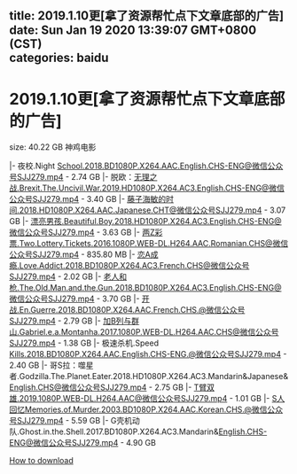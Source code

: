 
title: 2019.1.10更[拿了资源帮忙点下文章底部的广告]
date: Sun Jan 19 2020 13:39:07 GMT+0800 (CST)    
categories: baidu
---

# 2019.1.10更[拿了资源帮忙点下文章底部的广告]
size: 40.22 GB
 神鸡电影
 
|- 夜校.Night School.2018.BD1080P.X264.AAC.English.CHS-ENG@微信公众号SJJ279.mp4 - 2.74 GB
|- 脱欧：无理之战.Brexit.The.Uncivil.War.2019.HD1080P.X264.AC3.English.CHS-ENG@微信公众号SJJ279.mp4 - 3.40 GB
|- 藤子海敏的时间.2018.HD1080P.X264.AAC.Japanese.CHT@微信公众号SJJ279.mp4 - 3.07 GB
|- 漂亮男孩.Beautiful.Boy.2018.HD1080P.X264.AC3.English.CHS-ENG@微信公众号SJJ279.mp4 - 3.63 GB
|- 两Z彩票.Two.Lottery.Tickets.2016.1080P.WEB-DL.H264.AAC.Romanian.CHS@微信公众号SJJ279.mp4 - 835.80 MB
|- 恋A成瘾.Love.Addict.2018.BD1080P.X264.AC3.French.CHS@微信公众号SJJ279.mp4 - 2.02 GB
|- 老人和枪.The.Old.Man.and.the.Gun.2018.BD1080P.X264.AC3.English.CHS-ENG@微信公众号SJJ279.mp4 - 3.70 GB
|- 开战.En.Guerre.2018.BD1080P.X264.AAC.French.CHS.@微信公众号SJJ279.mp4 - 2.79 GB
|- 加B列与群山.Gabriel.e.a.Montanha.2017.1080P.WEB-DL.H264.AAC.CHS@微信公众号SJJ279.mp4 - 1.38 GB
|- 极速杀机.Speed Kills.2018.BD1080P.X264.AAC.English.CHS-ENG.@微信公众号SJJ279.mp4 - 2.40 GB
|- 哥S拉：噬星者.Godzilla.The.Planet.Eater.2018.HD1080P.X264.AC3.Mandarin&Japanese&English.CHS@微信公众号SJJ279.mp4 - 2.75 GB
|- T臂双雄.2019.1080P.WEB-DL.H264.AAC@微信公众号SJJ279.mp4 - 1.01 GB
|- S人回忆Memories.of.Murder.2003.BD1080P.X264.AAC.Korean.CHS.@微信公众号SJJ279.mp4 - 5.59 GB
|- G壳机动队.Ghost.in.the.Shell.2017.BD1080P.X264.AC3.Mandarin&English.CHS-ENG@微信公众号SJJ279.mp4 - 4.90 GB

[How to download](https://bpcam.bemobtrk.com/go/2ceec3aa-1ca2-46d6-b9ff-aaa5c184517c?jno=4140)